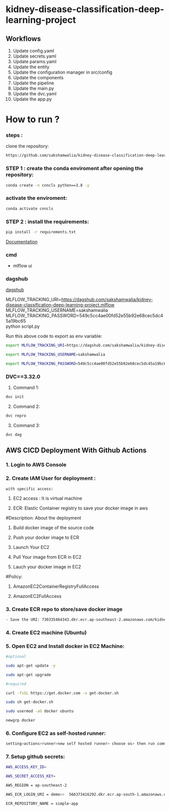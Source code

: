 # kidney-disease-classification-deep-learning-project

## Workflows

1. Update config.yaml
2. Update secrets.yaml
3. Update params.yaml
4. Update the entity
5. Update the configuration manager in src/config
6. Update the components
7. Update the pipeline
8. Update the main.py
9. Update the dvc.yaml
10. Update the app.py

# How to run ?

### steps :

clone the repository:

```bash
https://github.com/sakshamwalia/kidney-disease-classification-deep-learning-project.git
```

### STEP 1 : create the conda enviroment after opening the repository:

```bash
conda create -n cnncls python==3.8 -y
```

### activate the enviroment:
```bash
conda activate cnncls
```

### STEP 2 : install the requirements:
```bash
pip install -r requirements.txt
```

[Documentation](https://mlflow.org/docs/latest/index.html)

### cmd
- mlflow ui

### dagshub
[dagshub](https://dagshub.com)

MLFLOW_TRACKING_URI=https://dagshub.com/sakshamwalia/kidney-disease-classification-deep-learning-project.mlflow \
MLFLOW_TRACKING_USERNAME=sakshamwalia \
MLFLOW_TRACKING_PASSWORD=549c5cc4ae00fd52e55b92e68cec5dc45a19bc65 \
python script.py

Run this above code to export as env variable:

```bash
export MLFLOW_TRACKING_URI=https://dagshub.com/sakshamwalia/kidney-disease-classification-deep-learning-project.mlflow

export MLFLOW_TRACKING_USERNAME=sakshamwalia

export MLFLOW_TRACKING_PASSWORD=549c5cc4ae00fd52e55b92e68cec5dc45a19bc65
```

### DVC==3.32.0
1. Command 1:
```bash
dvc init
```
2. Command 2:
```bash
dvc repro
```
3. Command 3:
```bash
dvc dag
```

## AWS CICD Deployment With Github Actions

### 1. Login to AWS Console

### 2. Create IAM User for deployment :

    with specific access:

1. EC2 access : It is virtual machine

2. ECR: Elastic Container registry to save your docker image in aws


#Description: About the deployment

1. Build docker image of the source code

2. Push your docker image to ECR

3. Launch Your EC2 

4. Pull Your image from ECR in EC2

5. Lauch your docker image in EC2

#Policy:

1. AmazonEC2ContainerRegistryFullAccess

2. AmazonEC2FullAccess

### 3. Create ECR repo to store/save docker image
```bash
- Save the URI: 730335464343.dkr.ecr.ap-southeast-2.amazonaws.com/kidney
```

### 4. Create EC2 machine (Ubuntu)

### 5. Open EC2 and Install docker in EC2 Machine:
```bash
#optional

sudo apt-get update -y

sudo apt-get upgrade

#required

curl -fsSL https://get.docker.com -o get-docker.sh

sudo sh get-docker.sh

sudo usermod -aG docker ubuntu

newgrp docker
```

### 6. Configure EC2 as self-hosted runner:
```bash
setting>actions>runner>new self hosted runner> choose os> then run command one by one
```

### 7. Setup github secrets:
```bash
AWS_ACCESS_KEY_ID=

AWS_SECRET_ACCESS_KEY=

AWS_REGION = ap-southeast-2

AWS_ECR_LOGIN_URI = demo>>  566373416292.dkr.ecr.ap-south-1.amazonaws.com

ECR_REPOSITORY_NAME = simple-app
```

